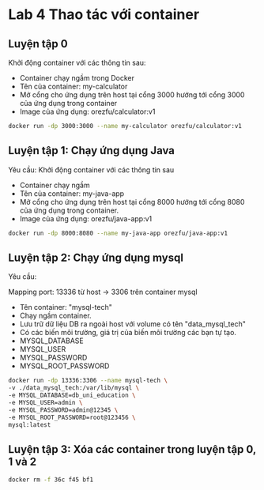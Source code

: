 # Lab 4 Thao tác với container

## Luyện tập 0

Khởi động container với các thông tin sau:
- Container chạy ngầm trong Docker
- Tên của container: my-calculator
- Mở cổng cho ứng dụng trên host tại cổng 3000 hướng tới cổng 3000 của ứng dụng trong container
- Image của ứng dụng: orezfu/calculator:v1

```bash
docker run -dp 3000:3000 --name my-calculator orezfu/calculator:v1
```

## Luyện tập 1: Chạy ứng dụng Java

Yêu cầu: Khởi động container với các thông tin sau
- Container chạy ngầm
- Tên của container: my-java-app
- Mở cổng cho ứng dụng trên host tại cổng 8000 hướng tới cổng 8080 của ứng dụng trong container.
- Image của ứng dụng: orezfu/java-app:v1

```bash
docker run -dp 8000:8080 --name my-java-app orezfu/java-app:v1
```

## Luyện tập 2: Chạy ứng dụng mysql

Yêu cầu:

Mapping port: 13336 từ host → 3306 trên container mysql
- Tên container: "mysql-tech"
- Chạy ngầm container.
- Lưu trữ dữ liệu DB ra ngoài host với volume có tên "data_mysql_tech"
- Có các biến môi trường, giá trị của biến môi trường các bạn tự tạo.
- MYSQL_DATABASE
- MYSQL_USER
- MYSQL_PASSWORD
- MYSQL_ROOT_PASSWORD

```bash
docker run -dp 13336:3306 --name mysql-tech \
-v ./data_mysql_tech:/var/lib/mysql \
-e MYSQL_DATABASE=db_uni_education \
-e MYSQL_USER=admin \
-e MYSQL_PASSWORD=admin@12345 \
-e MYSQL_ROOT_PASSWORD=root@123456 \
mysql:latest
```

## Luyện tập 3: Xóa các container trong luyện tập 0, 1 và 2

```bash
docker rm -f 36c f45 bf1
```